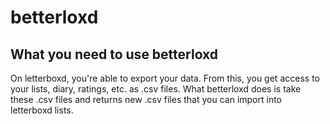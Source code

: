 # betterloxd

## What you need to use betterloxd
On letterboxd, you're able to export your data. From this, you get access to your lists, diary, ratings, etc. as .csv files. What betterloxd does is take these .csv files and returns new .csv files that you can import into letterboxd lists. 